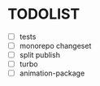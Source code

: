 # TODOLIST

- [ ] tests
- [ ] monorepo changeset
- [ ] split publish
- [ ] turbo
- [ ] animation-package
